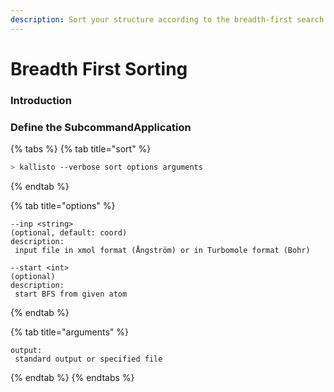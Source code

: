 ```yaml
---
description: Sort your structure according to the breadth-first search algorithm.
---
```


# Breadth First Sorting

### Introduction

### Define the SubcommandApplication

{% tabs %}
{% tab title="sort" %}
```bash
> kallisto --verbose sort options arguments
```
{% endtab %}

{% tab title="options" %}
```markup
--inp <string> 
(optional, default: coord)
description: 
 input file in xmol format (Ångström) or in Turbomole format (Bohr)
 
--start <int>
(optional)
description:
 start BFS from given atom
```
{% endtab %}

{% tab title="arguments" %}
```
output: 
 standard output or specified file
```
{% endtab %}
{% endtabs %}

